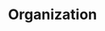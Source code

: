 ---
title: "Organization"
# linkTitle: "CSS"
weight: 20
description: >
  Different ways to organize your JS code.
---